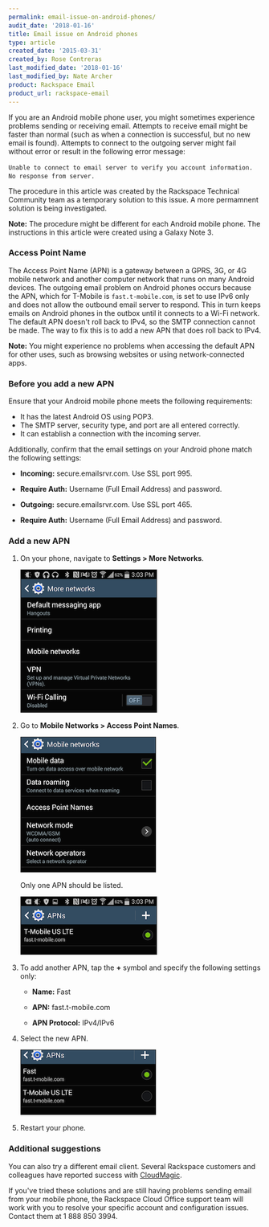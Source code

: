 ```yaml
---
permalink: email-issue-on-android-phones/
audit_date: '2018-01-16'
title: Email issue on Android phones
type: article
created_date: '2015-03-31'
created_by: Rose Contreras
last_modified_date: '2018-01-16'
last_modified_by: Nate Archer
product: Rackspace Email
product_url: rackspace-email
---
```


If you are an Android mobile phone user, you might sometimes experience problems sending or receiving email.  Attempts to receive email might be faster than normal (such as when a connection is successful, but no new email is found).  Attempts to connect to the outgoing server might fail without error or result in the following error message:

`Unable to connect to email server to verify you account information. No response from server.`

The procedure in this article was created by the Rackspace Technical Community team as a temporary solution to this issue. A more permamnent solution is being investigated.

**Note:** The procedure might be different for each Android mobile phone. The instructions in this article were created using a Galaxy Note 3.

### Access Point Name

The Access Point Name (APN) is a gateway between a GPRS, 3G, or 4G mobile network and another computer network that runs on many Android devices. The outgoing email problem on Android phones occurs because the APN, which for T-Mobile is `fast.t-mobile.com`, is set to use IPv6 only and does not allow the outbound email server to respond. This in turn keeps emails on Android phones in the outbox until it connects to a Wi-Fi network. The default APN doesn't roll back to IPv4, so the SMTP connection cannot be made. The way to fix this is to add a new APN that does roll back to IPv4.

**Note:** You might experience no problems when accessing the default APN for other uses, such as browsing websites or using network-connected apps. 

### Before you add a new APN

Ensure that your Android mobile phone meets the following requirements:

- It has the latest Android OS using POP3.
- The SMTP server, security type, and port are all entered correctly.
- It can establish a connection with the incoming server.

Additionally, confirm that the email settings on your Android phone match the following settings:

- **Incoming:** secure.emailsrvr.com. Use SSL port 995.

- **Require Auth:** Username (Full Email Address) and password.

- **Outgoing:** secure.emailsrvr.com. Use SSL port 465.

- **Require Auth:** Username (Full Email Address) and password.

### Add a new APN

1. On your phone, navigate to **Settings > More Networks**.

    <img src="1710-4631_1_2.png" width="270" height="283" border="1" alt=""  />

2. Go to **Mobile Networks > Access Point Names**.

    <img src="1710-4631_2_1.png" width="268" height="268" border="1" alt=""  />

    Only one APN should be listed.

    <img src="1710-4631_3_1.png" width="270" height="114" border="1" alt=""  />

3. To add another APN, tap the **&#43;** symbol and specify the following settings only:

    - **Name:** Fast

    - **APN:** fast.t-mobile.com

    - **APN Protocol:** IPv4/IPv6

4. Select the new APN.

    <img src="1710-4631_4_1.png" width="268" height="128" border="1" alt=""  />

5. Restart your phone.

### Additional suggestions

You can also try a different email client. Several Rackspace customers and colleagues have reported success with [CloudMagic](https://cloudmagic.com).

If you've tried these solutions and are still having problems sending email from your mobile phone, the Rackspace Cloud Office support team will work with you to resolve your specific account and configuration issues. Contact them at 1 888 850 3994.
